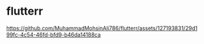 # flutterr
https://github.com/MuhammadMohsinAli786/flutterr/assets/127193831/29d199fc-4c54-46fd-bfd9-b46da14188ca
